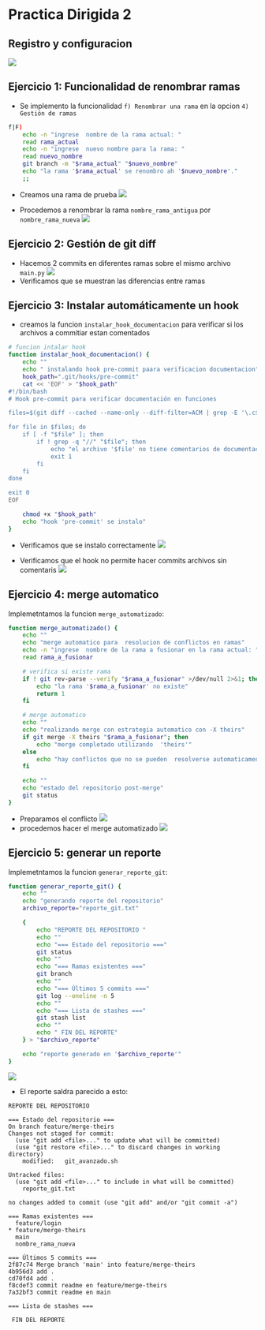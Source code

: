 # **Practica Dirigida 2**

## **Registro y configuracion**
![](img/pd-2-1-primera-interaccion.png)

## **Ejercicio 1: Funcionalidad de renombrar ramas**

- Se implemento la funcionalidad `f) Renombrar una rama` en la opcion `4) Gestión de ramas`

```bash
f|F)
    echo -n "ingrese  nombre de la rama actual: "
    read rama_actual
    echo -n "ingrese  nuevo nombre para la rama: "
    read nuevo_nombre
    git branch -m "$rama_actual" "$nuevo_nombre"
    echo "la rama '$rama_actual' se renombro ah '$nuevo_nombre'."
    ;;
```
- Creamos una rama de prueba
![](img/pd-2-2-crear-rama-antigua.png)

- Procedemos a renombrar la rama `nombre_rama_antigua` por `nombre_rama_nueva`
![](img/pd-2-3-renombrar.png)

## **Ejercicio 2: Gestión de git diff**
- Hacemos 2 commits en diferentes ramas sobre el mismo archivo `main.py`
![](img/pd-2-2-gestion-diff.png)
- Verificamos que se muestran las diferencias entre ramas

## **Ejercicio 3: Instalar automáticamente un hook**
- creamos la funcion `instalar_hook_documentacion` para verificar si los archivos a commitiar estan comentados
```bash
# funcion intalar hook
function instalar_hook_documentacion() {
    echo ""
    echo " instalando hook pre-commit paara verificacion documentacion"
    hook_path=".git/hooks/pre-commit"
    cat << 'EOF' > "$hook_path"
#!/bin/bash
# Hook pre-commit para verificar documentación en funciones

files=$(git diff --cached --name-only --diff-filter=ACM | grep -E '\.c$|\.h$|\.js$')

for file in $files; do
    if [ -f "$file" ]; then
        if ! grep -q "//" "$file"; then
            echo "el archivo '$file' no tiene comentarios de documentacion"
            exit 1
        fi
    fi
done

exit 0
EOF

    chmod +x "$hook_path"
    echo "hook 'pre-commit' se instalo"
}
```
- Verificamos que se instalo correctamente
![](img/pd-2-3-hook-instalo.png)

- Verificamos que el hook no permite hacer commits archivos sin comentaris
![](img/pd-2-3-hook-no-permite-commit-sin-comentarios.png)

## **Ejercicio 4: merge automatico**
Implemetntamos la funcion `merge_automatizado`: 
```bash
function merge_automatizado() {
    echo ""
    echo "merge automatico para  resolucion de conflictos en ramas"
    echo -n "ingrese  nombre de la rama a fusionar en la rama actual: "
    read rama_a_fusionar

    # verifica si existe rama
    if ! git rev-parse --verify "$rama_a_fusionar" >/dev/null 2>&1; then
        echo "la rama '$rama_a_fusionar' no existe"
        return 1
    fi

    # merge automatico
    echo ""
    echo "realizando merge con estrategia automatico con -X theirs"
    if git merge -X theirs "$rama_a_fusionar"; then
        echo "merge completado utilizando  'theirs'"
    else
        echo "hay conflictos que no se pueden  resolverse automaticamente"
    fi

    echo ""
    echo "estado del repositorio post-merge"
    git status
}
```

- Preparamos el conflicto
![](img/pd-2-4-preparamos-conflicto.png)
- procedemos hacer el merge automatizado
![](img/pd-2-4-preparamos-conflicto.png)


## **Ejercicio 5: generar un reporte**
Implemetntamos la funcion `generar_reporte_git`: 
```bash
function generar_reporte_git() {
    echo ""
    echo "generando reporte del repositorio"
    archivo_reporte="reporte_git.txt"

    {
        echo "REPORTE DEL REPOSITORIO "
        echo ""
        echo "=== Estado del repositorio ==="
        git status
        echo ""
        echo "=== Ramas existentes ==="
        git branch
        echo ""
        echo "=== Últimos 5 commits ==="
        git log --oneline -n 5
        echo ""
        echo "=== Lista de stashes ==="
        git stash list
        echo ""
        echo " FIN DEL REPORTE"
    } > "$archivo_reporte"

    echo "reporte generado en '$archivo_reporte'"
}
```
![](img/pd-2-5-generar-reporte.png)
- El reporte saldra parecido a esto:
```
REPORTE DEL REPOSITORIO 

=== Estado del repositorio ===
On branch feature/merge-theirs
Changes not staged for commit:
  (use "git add <file>..." to update what will be committed)
  (use "git restore <file>..." to discard changes in working directory)
	modified:   git_avanzado.sh

Untracked files:
  (use "git add <file>..." to include in what will be committed)
	reporte_git.txt

no changes added to commit (use "git add" and/or "git commit -a")

=== Ramas existentes ===
  feature/login
* feature/merge-theirs
  main
  nombre_rama_nueva

=== Últimos 5 commits ===
2f87c74 Merge branch 'main' into feature/merge-theirs
4b956d3 add .
cd70fd4 add .
f8cdef3 commit readme en feature/merge-theirs
7a32bf3 commit readme en main

=== Lista de stashes ===

 FIN DEL REPORTE

```